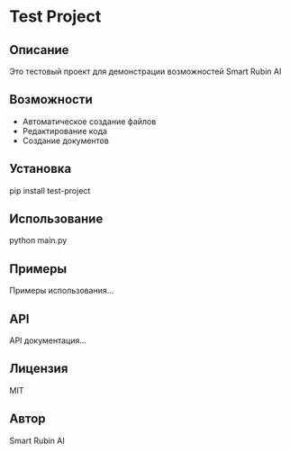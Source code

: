 # Test Project

## Описание
Это тестовый проект для демонстрации возможностей Smart Rubin AI

## Возможности
- Автоматическое создание файлов
- Редактирование кода
- Создание документов

## Установка
pip install test-project

## Использование
python main.py

## Примеры
Примеры использования...

## API
API документация...

## Лицензия
MIT

## Автор
Smart Rubin AI
